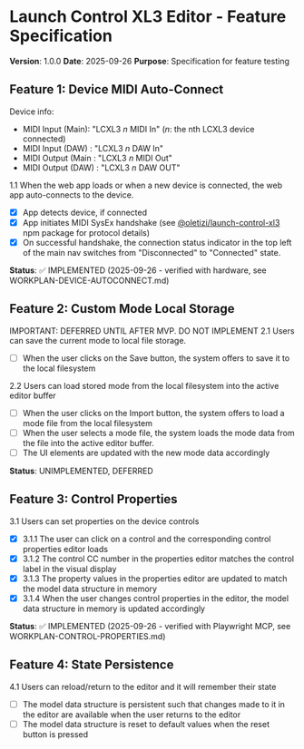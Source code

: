 # Launch Control XL3 Editor - Feature Specification

**Version**: 1.0.0
**Date**: 2025-09-26
**Purpose**: Specification for feature testing

## Feature 1: Device MIDI Auto-Connect

Device info:
- MIDI Input  (Main): "LCXL3 _n_ MIDI In" (_n_: the nth LCXL3 device connected)
- MIDI Input  (DAW) : "LCXL3 _n_ DAW In"
- MIDI Output (Main : "LCXL3 _n_ MIDI Out"
- MIDI Output (DAW) : "LCXL3 _n_ DAW OUT"

1.1 When the web app loads or when a new device is connected, the web app auto-connects to the device.
- [x] App detects device, if connected
- [x] App initiates MIDI SysEx handshake (see [@oletizi/launch-control-xl3](https://www.npmjs.com/package/@oletizi/launch-control-xl3) npm package for protocol details)
- [x] On successful handshake, the connection status indicator in the top left of the main nav switches from "Disconnected" to "Connected" state.

**Status**: ✅ IMPLEMENTED (2025-09-26 - verified with hardware, see WORKPLAN-DEVICE-AUTOCONNECT.md)

## Feature 2: Custom Mode Local Storage
IMPORTANT: DEFERRED UNTIL AFTER MVP. DO NOT IMPLEMENT
2.1 Users can save the current mode to local file storage.
- [ ] When the user clicks on the Save button, the system offers to save it to the local filesystem

2.2 Users can load stored mode from the local filesystem into the active editor buffer
- [ ] When the user clicks on the Import button, the system offers to load a mode file from the local filesystem
- [ ] When the user selects a mode file, the system loads the mode data from the file into the active editor buffer.
- [ ] The UI elements are updated with the new mode data accordingly

**Status**: UNIMPLEMENTED, DEFERRED

## Feature 3: Control Properties
3.1 Users can set properties on the device controls
- [x] 3.1.1 The user can click on a control and the corresponding control properties editor loads
- [x] 3.1.2 The control CC number in the properties editor matches the control label in the visual display
- [x] 3.1.3 The property values in the properties editor are updated to match the model data structure in memory
- [x] 3.1.4 When the user changes control properties in the editor, the model data structure in memory is updated accordingly

**Status**: ✅ IMPLEMENTED (2025-09-26 - verified with Playwright MCP, see WORKPLAN-CONTROL-PROPERTIES.md) 

## Feature 4: State Persistence
4.1 Users can reload/return to the editor and it will remember their state
- [ ] The model data structure is persistent such that changes made to it in the editor are available when the user returns to the editor
- [ ] The model data structure is reset to default values when the reset button is pressed
